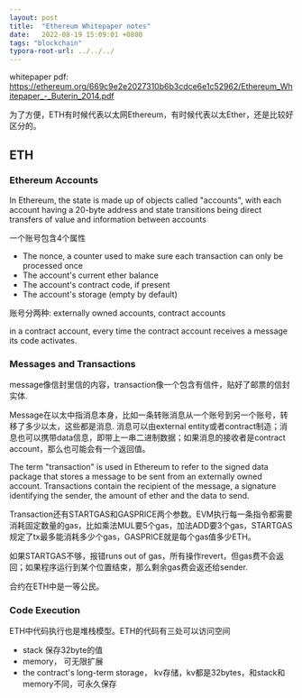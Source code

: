 ```yaml
---
layout: post
title:  "Ethereum Whitepaper notes"
date:   2022-08-19 15:09:01 +0800
tags: "blockchain"
typora-root-url: ../../../
---
```




whitepaper pdf: https://ethereum.org/669c9e2e2027310b6b3cdce6e1c52962/Ethereum_Whitepaper_-_Buterin_2014.pdf



为了方便，ETH有时候代表以太网Ethereum，有时候代表以太Ether，还是比较好区分的。



## ETH



### Ethereum Accounts

In Ethereum, the state is made up of objects called "accounts", with each account having a 20-byte address and state transitions being direct transfers of value and information between accounts

一个账号包含4个属性

* The nonce, a counter used to make sure each transaction can only be processed once
* The account's current ether balance
* The account's contract code, if present
* The account's storage (empty by default)

账号分两种: externally owned accounts,   contract accounts

in a contract account, every time the contract account receives a message its code activates.



###  Messages and Transactions

message像信封里信的内容，transaction像一个包含有信件，贴好了邮票的信封实体.



Message在以太中指消息本身，比如一条转账消息从一个账号到另一个账号，转移了多少以太，这些都是消息. 消息可以由external entity或者contract制造；消息也可以携带data信息，即带上一串二进制数据；如果消息的接收者是contract account，那么也可能会有一个返回值。



The term "transaction" is used in Ethereum to refer to the signed data package that stores a message to be sent from an externally owned account. Transactions contain the recipient of the message, a signature identifying the sender, the amount of ether and the data to send.  

Transaction还有STARTGAS和GASPRICE两个参数。EVM执行每一条指令都需要消耗固定数量的gas，比如乘法MUL要5个gas，加法ADD要3个gas，STARTGAS规定了tx最多能消耗多少个gas，GASPRICE就是每个gas值多少ETH。

如果STARTGAS不够，报错runs out of gas，所有操作revert，但gas费不会返回；如果程序运行到某个位置结束，那么剩余gas费会返还给sender.



合约在ETH中是一等公民。



### Code Execution

ETH中代码执行也是堆栈模型。ETH的代码有三处可以访问空间

* stack 保存32byte的值
* memory， 可无限扩展
* the contract's long-term storage， kv存储，kv都是32bytes，和stack和memory不同，可永久保存
